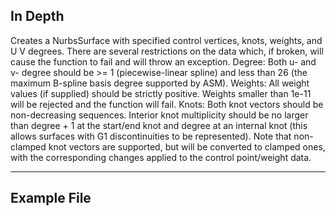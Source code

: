 ## In Depth
Creates a NurbsSurface with specified control vertices, knots, weights, and U V degrees. There are several restrictions on the data which, if broken, will cause the function to fail and will throw an exception. Degree: Both u- and v- degree should be >= 1 (piecewise-linear spline) and less than 26 (the maximum B-spline basis degree supported by ASM). Weights: All weight values (if supplied) should be strictly positive. Weights smaller than 1e-11 will be rejected and the function will fail. Knots: Both knot vectors should be non-decreasing sequences. Interior knot multiplicity should be no larger than degree + 1 at the start/end knot and degree at an internal knot (this allows surfaces with G1 discontinuities to be represented). Note that non-clamped knot vectors are supported, but will be converted to clamped ones, with the corresponding changes applied to the control point/weight data.
___
## Example File



